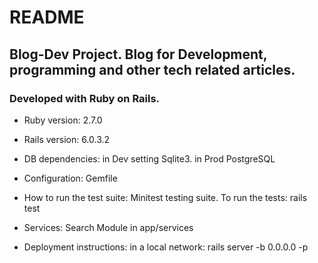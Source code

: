 # README

## Blog-Dev Project. Blog for Development, programming and other tech related articles. 
### Developed with Ruby on Rails.

* Ruby version: 2.7.0 

* Rails version: 6.0.3.2

* DB dependencies: in Dev setting Sqlite3. in Prod PostgreSQL

* Configuration: Gemfile

* How to run the test suite:  Minitest testing suite. To run the tests: rails test

* Services: Search Module in app/services

* Deployment instructions: 
    in a local network: rails server -b 0.0.0.0 -p <PORT>



